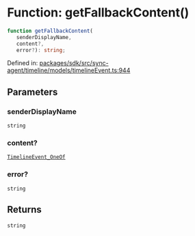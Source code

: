 # Function: getFallbackContent()

```ts
function getFallbackContent(
   senderDisplayName, 
   content?, 
   error?): string;
```

Defined in: [packages/sdk/src/sync-agent/timeline/models/timelineEvent.ts:944](https://github.com/towns-protocol/towns/blob/0db1fd0ac7258e8db8cedfb6183e8eade8284fa1/packages/sdk/src/sync-agent/timeline/models/timelineEvent.ts#L944)

## Parameters

### senderDisplayName

`string`

### content?

[`TimelineEvent_OneOf`](../type-aliases/TimelineEvent_OneOf.md)

### error?

`string`

## Returns

`string`

